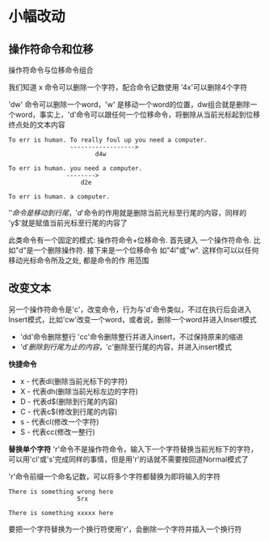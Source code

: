 # 小幅改动

## 操作符命令和位移

操作符命令与位移命令组合

我们知道 x 命令可以删除一个字符，配合命令记数使用 '4x'可以删除4个字符

'dw' 命令可以删除一个word，'w' 是移动一个word的位置，dw组合就是删除一个word，事实上，'d'命令可以跟任何一个位移命令，将删除从当前光标起到位移终点处的文本内容

```
To err is human. To really foul up you need a computer.
                 ------------------>
				        d4w

To err is human. you need a computer.
                -------->
				    d2e

To err is human. a computer.
```

'$' 命令是移动到行尾，'d$'命令的作用就是删除当前光标至行尾的内容，同样的 'y$'就是赋值当前光标至行尾的内容了

此类命令有一个固定的模式: 操作符命令+位移命令. 首先键入 一个操作符命令. 比如"d"是一个删除操作符. 接下来是一个位移命令 如"4l"或"w". 这样你可以以任何移动光标命令所及之处, 都是命令的作 用范围

## 改变文本
另一个操作符命令是'c'，改变命令，行为与'd'命令类似，不过在执行后会进入Insert模式，比如'cw'改变一个word，或者说，删除一个word并进入Insert模式

* 'dd'命令删除整行 'cc'命令删除整行并进入insert，不过保持原来的缩进
* 'd$'删除到行尾为止的内容，'c$'删除至行尾的内容，并进入insert模式

**快捷命令**

* x - 代表dl(删除当前光标下的字符)
* X - 代表dh(删除当前光标左边的字符)
* D - 代表d$(删除到行尾的内容)
* C - 代表c$(修改到行尾的内容)
* s - 代表cl(修改一个字符)
* S - 代表cc(修改一整行)

**替换单个字符**
'r'命令不是操作符命令，输入下一个字符替换当前光标下的字符，可以用'cl'或's'完成同样的事情，但是用'r'的话就不需要按<Esc>回道Normal模式了

'r'命令前缀一个命名记数，可以将多个字符都替换为即将输入的字符
```
There is something wrong here
                   5rx

There is something xxxxx here
```

要把一个字符替换为一个换行符使用'r<Enter>'，会删除一个字符并插入一个换行符

